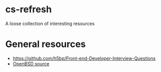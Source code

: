 # cs-refresh
A loose collection of interesting resources

# General resources
* https://github.com/h5bp/Front-end-Developer-Interview-Questions
* [OpenBSD source](http://cvsweb.openbsd.org/cgi-bin/cvsweb/src/)
